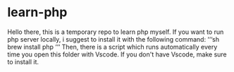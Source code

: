 # learn-php
Hello there, this is a temporary repo to learn php myself.
If you want to run php server locally, i suggest to install it with the following command:
‘‘‘sh
brew install php
‘‘‘
Then, there is a script which runs automatically every time you open this folder with Vscode.
If you don't have Vscode, make sure to install it.